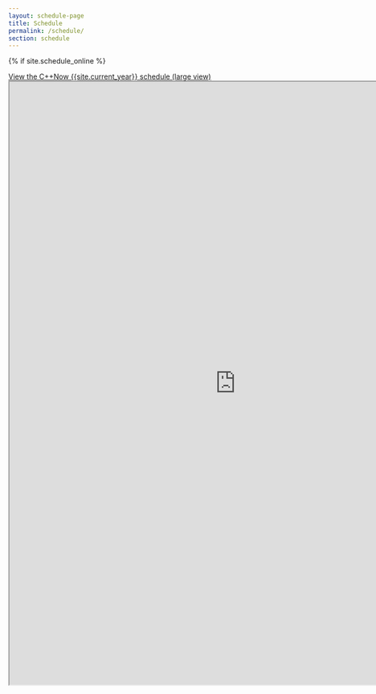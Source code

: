 ```yaml
---
layout: schedule-page
title: Schedule
permalink: /schedule/
section: schedule
---
```


{% if site.schedule_online %}

<div><a id="sched-embed" href="{{site.sched_com_URL}}">View the C++Now {{site.current_year}} schedule (large view)</a></div>

<div style="width:100%; height:100%">
    <iframe src="https://cppnow.digital-medium.co.uk/" style="width:900px; height:1200px" >
    </iframe>
</div>

<!-- <script src="{{site.sched_com_embed_URL}}"></script> -->

{% else %}

The schedule for C++Now {{site.current_year}} is not yet confirmed. Please visit again or keep an eye on the [announcements page](/announcements/) for updated information. If you wish to be a speaker, please visit our [Presenters Page](/presenters/) for information and the submission form.

{% endif %}
